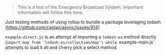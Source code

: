 > This is a test of the Emergency Broadcast System. Important information will follow this tone.


Just testing methods of using rollup to bundle a package leveraging lodash (https://github.com/caolan/async/issues/914)

`example-direct.js` is an attempt at importing a `lodash-es` method directly (`import map from 'lodash-es/collection/map') while `example-main.js` attempts to load it all and cherry pick a select method.